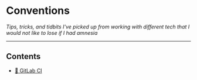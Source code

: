 # Conventions

*Tips, tricks, and tidbits I've picked up from working with different tech that I would not like to lose if I had amnesia*

<hr>

## Contents
- [🦊 GitLab CI](https://github.com/HilliamT/amnesia-proofed/blob/master/gitlab-ci.md)